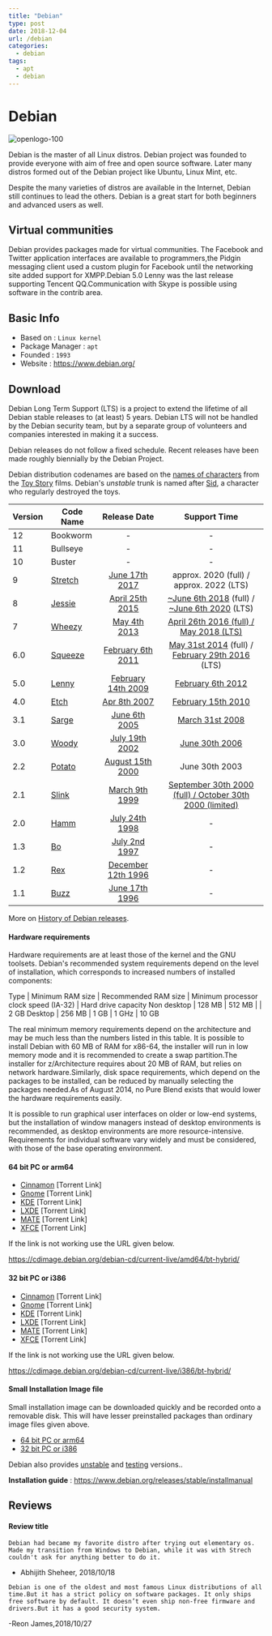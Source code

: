 ```yaml
---
title: "Debian"
type: post
date: 2018-12-04
url: /debian
categories:
  - debian
tags:
  - apt
  - debian
---
```


# Debian

![openlogo-100](https://www.debian.org/logos/openlogo.svg)

Debian is the master of all Linux distros. Debian project was founded to provide everyone with aim of free and open source software. Later many distros formed out of the Debian project like Ubuntu, Linux Mint, etc.

Despite the many varieties of distros are available in the Internet, Debian still continues to lead the others. Debian is a great start for both beginners and advanced users as well.

## Virtual communities

Debian provides packages made for virtual communities. The Facebook and Twitter application interfaces are available to programmers,the Pidgin messaging client used a custom plugin for Facebook until the networking site added support for XMPP.Debian 5.0 Lenny was the last release supporting Tencent QQ.Communication with Skype is possible using software in the contrib area.

## Basic Info

* Based on : `Linux kernel`
* Package Manager : `apt` 
* Founded : `1993`
* Website : https://www.debian.org/

## Download

Debian Long Term Support (LTS) is a project to extend the lifetime of all Debian stable releases to (at least) 5 years. Debian LTS will not be handled by the Debian security team, but by a separate group of volunteers and companies interested in making it a success.

Debian releases do not follow a fixed schedule. Recent releases have been made roughly biennially by the Debian Project.

Debian distribution codenames are based on the [names of characters](https://en.wikipedia.org/wiki/List_of_Toy_Story_characters) from the [Toy Story](https://en.wikipedia.org/wiki/Toy_Story_(franchise)) films. Debian's *unstable* trunk is named after [Sid](https://en.wikipedia.org/wiki/List_of_Toy_Story_characters#Sid_Phillips), a character who regularly destroyed the toys.

| Version | Code Name                                        |                         Release Date                         |                         Support Time                         |
| ------- | ------------------------------------------------ | :----------------------------------------------------------: | :----------------------------------------------------------: |
| 12      | Bookworm                                         |                              -                               |                              -                               |
| 11      | Bullseye                                         |                              -                               |                              -                               |
| 10      | Buster                                           |                              -                               |                              -                               |
| 9       | [Stretch](https://wiki.debian.org/DebianStretch) | [June 17th 2017](https://www.debian.org/News/2017/20170617)  |           approx. 2020 (full) / approx. 2022 (LTS)           |
| 8       | [Jessie](https://wiki.debian.org/DebianJessie)   | [April 25th 2015](https://www.debian.org/News/2015/20150426) | [~June 6th 2018](https://www.debian.org/security/faq#lifespan) (full) / [~June 6th 2020](https://wiki.debian.org/LTS) (LTS) |
| 7       | [Wheezy](https://wiki.debian.org/DebianWheezy)   |  [May 4th 2013](https://www.debian.org/News/2013/20130504)   | [April 26th 2016 (full) / May 2018 (LTS)](https://www.debian.org/News/2018/20180601) |
| 6.0     | [Squeeze](https://wiki.debian.org/DebianSqueeze) | [February 6th 2011](https://www.debian.org/News/2011/20110205a) | [May 31st 2014](https://www.debian.org/security/2014/dsa-2907) (full) / [February 29th 2016](https://www.debian.org/News/2014/20140424.html) (LTS) |
| 5.0     | [Lenny](https://wiki.debian.org/DebianLenny)     | [February 14th 2009](https://www.debian.org/News/2009/20090214) | [February 6th 2012](https://lists.debian.org/debian-security-announce/2011/msg00238.html) |
| 4.0     | [Etch](https://wiki.debian.org/DebianEtch)       |  [Apr 8th 2007](https://www.debian.org/News/2007/20070408)   | [February 15th 2010](https://www.debian.org/News/2010/20100121) |
| 3.1     | [Sarge](https://wiki.debian.org/DebianSarge)     |  [June 6th 2005](https://www.debian.org/News/2005/20050606)  | [March 31st 2008](https://www.debian.org/News/2008/20080229) |
| 3.0     | [Woody](https://wiki.debian.org/DebianWoody)     | [July 19th 2002](https://www.debian.org/News/2002/20020719)  | [June 30th 2006](https://www.debian.org/News/2006/20060601)  |
| 2.2     | [Potato](https://wiki.debian.org/DebianPotato)   | [August 15th 2000](https://www.debian.org/News/2000/20000815) |                        June 30th 2003                        |
| 2.1     | [Slink](https://wiki.debian.org/DebianSlink)     | [March 9th 1999](https://www.debian.org/News/1999/19990309)  | [September 30th 2000 (full) / October 30th 2000 (limited)](https://lists.debian.org/debian-security-announce/2000/msg00043.html) |
| 2.0     | [Hamm](https://wiki.debian.org/DebianHamm)       | [July 24th 1998](https://www.debian.org/News/1998/19980724)  |                              -                               |
| 1.3     | [Bo](https://wiki.debian.org/DebianBo)           |  [July 2nd 1997](https://www.debian.org/News/1997/19970602)  |                              -                               |
| 1.2     | [Rex](https://wiki.debian.org/DebianRex)         | [December 12th 1996](https://lists.debian.org/debian-announce/1996/msg00026.html) |                              -                               |
| 1.1     | [Buzz](https://wiki.debian.org/DebianBuzz)       | [June 17th 1996](https://lists.debian.org/debian-announce/1996/msg00021.html) |                              -                               |

More on [History of Debian releases](https://www.debian.org/doc/manuals/project-history/ch-releases.en.html).
#### Hardware requirements
Hardware requirements are at least those of the kernel and the GNU toolsets. Debian's recommended system requirements depend on the level of installation, which corresponds to increased numbers of installed components:

Type        |	Minimum RAM size |	Recommended RAM size |	Minimum processor clock speed (IA-32) |	Hard drive capacity
Non desktop |	128 MB           |	512 MB 	             |	                                      |    2 GB
Desktop     |	256 MB           |	1 GB                 |	1 GHz                                 |	   10 GB 

The real minimum memory requirements depend on the architecture and may be much less than the numbers listed in this table. It is possible to install Debian with 60 MB of RAM for x86-64, the installer will run in low memory mode and it is recommended to create a swap partition.The installer for z/Architecture requires about 20 MB of RAM, but relies on network hardware.Similarly, disk space requirements, which depend on the packages to be installed, can be reduced by manually selecting the packages needed.As of August 2014, no Pure Blend exists that would lower the hardware requirements easily.

It is possible to run graphical user interfaces on older or low-end systems, but the installation of window managers instead of desktop environments is recommended, as desktop environments are more resource-intensive. Requirements for individual software vary widely and must be considered, with those of the base operating environment. 

#### 64 bit PC or arm64

- [Cinnamon](https://cdimage.debian.org/debian-cd/current-live/amd64/bt-hybrid/debian-live-9.5.0-amd64-cinnamon.iso.torrent) [Torrent Link]
- [Gnome](https://cdimage.debian.org/debian-cd/current-live/amd64/bt-hybrid/debian-live-9.5.0-amd64-gnome.iso.torrent) [Torrent Link]
- [KDE](https://cdimage.debian.org/debian-cd/current-live/amd64/bt-hybrid/debian-live-9.5.0-amd64-kde.iso.torrent) [Torrent Link]
- [LXDE](https://cdimage.debian.org/debian-cd/current-live/amd64/bt-hybrid/debian-live-9.5.0-amd64-lxde.iso.torrent) [Torrent Link]
- [MATE](https://cdimage.debian.org/debian-cd/current-live/amd64/bt-hybrid/debian-live-9.5.0-amd64-mate.iso.torrent) [Torrent Link]
- [XFCE](https://cdimage.debian.org/debian-cd/current-live/amd64/bt-hybrid/debian-live-9.5.0-amd64-xfce.iso.torrent) [Torrent Link]

If the link is not working use the URL given below.

https://cdimage.debian.org/debian-cd/current-live/amd64/bt-hybrid/

#### 32 bit PC or i386

- [Cinnamon](https://cdimage.debian.org/debian-cd/current-live/i386/bt-hybrid/debian-live-9.5.0-i386-cinnamon.iso.torrent) [Torrent Link]
- [Gnome](https://cdimage.debian.org/debian-cd/current-live/i386/bt-hybrid/debian-live-9.5.0-i386-gnome.iso.torrent) [Torrent Link]
- [KDE](https://cdimage.debian.org/debian-cd/current-live/i386/bt-hybrid/debian-live-9.5.0-i386-kde.iso.torrent) [Torrent Link]
- [LXDE](https://cdimage.debian.org/debian-cd/current-live/i386/bt-hybrid/debian-live-9.5.0-i386-lxde.iso.torrent) [Torrent Link]
- [MATE](https://cdimage.debian.org/debian-cd/current-live/i386/bt-hybrid/debian-live-9.5.0-i386-mate.iso.torrent) [Torrent Link]
- [XFCE](https://cdimage.debian.org/debian-cd/current-live/i386/bt-hybrid/debian-live-9.5.0-i386-xfce.iso.torrent) [Torrent Link]

If the link is not working use the URL given below.

https://cdimage.debian.org/debian-cd/current-live/i386/bt-hybrid/

#### Small Installation Image file

Small installation image can be downloaded quickly and be recorded onto a removable disk. This will have lesser preinstalled packages than ordinary image files given above.

- [64 bit PC or arm64](https://cdimage.debian.org/debian-cd/current/amd64/iso-cd/debian-9.5.0-amd64-netinst.iso)
- [32 bit PC or i386](https://cdimage.debian.org/debian-cd/current/i386/iso-cd/debian-9.5.0-i386-netinst.iso)

Debian also provides [unstable](https://wiki.debian.org/DebianUnstable) and [testing](https://wiki.debian.org/DebianTesting) versions..

**Installation guide** : https://www.debian.org/releases/stable/installmanual

## Reviews

#### Review title

```
Debian had became my favorite distro after trying out elementary os. Made my transition from Windows to Debian, while it was with Strech couldn't ask for anything better to do it.
```
- Abhijith Sheheer, 2018/10/18

```
Debian is one of the oldest and most famous Linux distributions of all time.But it has a strict policy on software packages. It only ships free software by default. It doesn’t even ship non-free firmware and drivers.But it has a good security system.
```
-Reon James,2018/10/27

```

```